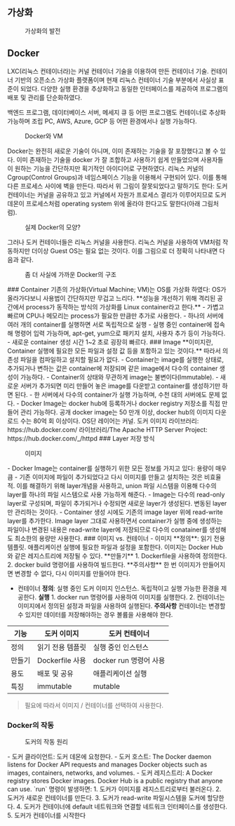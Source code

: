 ## 가상화

<figure style="width: 85%" class="align-center">
  <img src="https://onedrive.live.com/embed?resid=C4F97B3B64AE3E7A%217103&authkey=%21AHT9k1OLhSP0_4U&width=1600&height=1360" alt="">
  <figcaption>가상화의 발전</figcaption>
</figure>

## Docker
LXC(리눅스 컨테이너라)는 커널 컨테이너 기술을 이용하여 만든 컨테이너 기술. 컨테이너 기반의 오픈소스 가상화 플랫폼이며 현재 리눅스 컨테이너 기술 부분에서 사실상 표준이 되었다. 다양한 실행 환경을 추상화하고 동일한 인터페이스를 제공하여 프로그램의 배포 및 관리를 단순화하였다.

백엔드 프로그램, 데이터베이스 서버, 메세지 큐 등 어떤 프로그램도 컨테이너로 추상화 가능하며 조립 PC, AWS, Azure, GCP 등 어떤 환경에서나 실행 가능하다.
<figure style="width: 85%" class="align-center">
  <img src="https://onedrive.live.com/embed?resid=C4F97B3B64AE3E7A%217101&authkey=%21AOoJwnPB9h8kRxs&width=655&height=365" alt="">
  <figcaption>Docker와 VM</figcaption>
</figure>
Docker는 완전히 새로운 기술이 아니며, 이미 존재하는 기술을 잘 포장했다고 볼 수 있다. 이미 존재하는 기술을 docker 가 잘 조합하고 사용하기 쉽게 만들었으며 사용자들이 원하는 기능을 간단하지만 획기적인 아이디어로 구현하였다.
리눅스 커널의 Cgroup(Control Groups)과 네임스페이스 기능을 이용해서 구현되어 있다. 이를 통해 다른 프로세스 사이에 벽을 만든다. 따라서 위 그림이 잘못되었다고 말하기도 한다: 도커 컨테이너는 커널을 공유하고 있고 커널에서 자원가 프로세스 결리가 이루어지므로 도커 데몬이 프로세스처럼 operating system 위에 올라야 한다고도 말한다(아래 그림처럼).
<figure style="width: 85%" class="align-center">
  <img src="https://onedrive.live.com/embed?resid=C4F97B3B64AE3E7A%217722&authkey=%21AM3arW1yLRTaim4&width=1155&height=511" alt="">
  <figcaption>실제 Docker의 모양?</figcaption>
</figure>
그러나 도커 컨테이너들은 리눅스 커널을 사용한다. 리눅스 커널을 사용하여 VM처럼 작동하지만 더이상 Guest OS는 필요 없는 것이다. 이를 그림으로 더 정확히 나타내면 다음과 같다.
<figure style="width: 85%" class="align-center">
  <img src="https://onedrive.live.com/embed?resid=C4F97B3B64AE3E7A%217723&authkey=%21AHgeeX4DYWLMrwo&width=556&height=430" alt="">
  <figcaption>좀 더 사실에 가까운 Docker의 구조</figcaption>
</figure>
### Container
기존의 가상화(Virtual Machine; VM)는 OS를 가상화 하였다: OS가 올라가다보니 사용법이 간단하지만 무겁고 느리다. **성능을 개선하기 위해 격리된 공간에서 process가 동작하는 방식의 가상화를 Linux container라고 한다.**
- 가볍고 빠르며 CPU나 메모리는 process가 필요한 만큼만 추가로 사용한다.
- 하나의 서버에 여러 개의 container를 실행하면 서로 독립적으로 실행
- 실행 중인 container에 접속해 명령어 입력 가능하며, apt-get, yum으로 패키지 설치, 사용자 추가 등이 가능하다.
- 새로운 container 생성 시간 1~2 초로 굉장히 빠르다.
### Image
**이미지란, Container 실행에 필요한 모든 파일과 설정 값 등을 포함하고 있는 것이다.** 따라서 의존성 파일을 컴파일하고 설치할 필요가 없다.
- Container는 image를 실행한 상태로, 추가되거나 변하는 값은 container에 저장되며 같은 image에서 다수의 container 생성이 가능하다.
- Container의 상태와 무관하게 image는 불변이다(Immutable).
- 새로운 서버가 추가되면 미리 만들어 놓은 image를 다운받고 container를 생성하기만 하면 된다.
- 한 서버에서 다수의 container가 실행 가능하며, 수천 대의 서버에도 문제 없다.
- Docker Image는 docker hub에 등록하거나 docker registry 저장소를 직접 만들어 관리 가능하다.
	공개 docker image는 50 만개 이상, docker hub의 이미지 다운로드 수는 80억 회 이상이다.
OS단 레이어는 커널.
도커 이미지 라이브러리: https://hub.docker.com/
라이브러리/The Apache HTTP Server Project: https://hub.docker.com/_/httpd
### Layer 저장 방식
<figure style="width: 85%" class="align-center">
  <img src="https://onedrive.live.com/embed?resid=C4F97B3B64AE3E7A%217100&authkey=%21APv_maisT7culBw&width=894&height=378" alt="">
  <figcaption>이미지</figcaption>
</figure>
- Docker Image는 container를 실행하기 위한 모든 정보를 가지고 있다: 용량이 매우 큼
- 기존 이미지에 파일이 추가되었다고 다시 이미지를 만들고 설치하는 것은 비효율적.
	이를 해결하기 위해 layer개념을 사용하고, union 파일 시스템을 이용해 다수의 layer를 하나의 파일 시스템으로 사용 가능하게 해준다.
- Image는 다수의 read-only layer로 구성되며, 파일이 추가되거나 수정되면 새로운 layer가 생성된다.	변동된 layer만 관리하는 것이다.
- Container 생성 시에도 기존의 image layer 위에 read-write layer를 추가한다.
	Image layer 그대로 사용하면서 container가 실행 중에 생성하는 파일이나 변경된 내용은 read-write layer에 저장되므로 다수의 conatainer를 생성해도 최소한의 용량만 사용한다.
### 이미지 vs. 컨테이너
- 이미지
	**정의**: 읽기 전용 템플릿. 애플리케이션 실행에 필요한 파일과 설정을 포함한다. 이미지는 Docker Hub와 같은 레지스트리에 저장될 수 있다.
	**만들기**
		1. Dockerfile을 사용하여 정의한다.
		2. docker build 명령어를 사용하여 빌드한다.
	**주의사항**
		한 번 이미지가 만들어지면 변경할 수 없다, 다시 이미지를 만들어야 한다.

- 컨테이너
	**정의**: 실행 중인 도커 이미지 인스턴스. 독립적이고 실행 가능한 환경을 제공한다.
	**실행**
		1. docker run 명령어를 사용하여 이미지를 실행한다.
		2. 컨테이너는 이미지에서 정의된 설정과 파일을 사용하여 실행된다.
	**주의사항**
		컨테이너는 변경할 수 있지만 데이터를 저장해야하는 경우 볼륨을 사용해야 한다.

| 기능  | 도커 이미지        | 도커 컨테이너           |
| --- | ------------- | ----------------- |
| 정의  | 읽기 전용 템플릿     | 실행 중인 인스턴스        |
| 만들기 | Dockerfile 사용 | docker run 명령어 사용 |
| 용도  | 배포 및 공유       | 애플리케이션 실행         |
| 특징  | immutable     | mutable           |
> 필요에 따라서 이미지 / 컨테이너를 선택하여 사용한다.
### Docker의 작동
<figure style="width: 85%" class="align-center">
  <img src="https://onedrive.live.com/embed?resid=C4F97B3B64AE3E7A%217102&authkey=%21AJGwf8JfUtfx8mg&width=800&height=800" alt="">
  <figcaption>도커의 작동 원리</figcaption>
</figure>
- 도커 클라이언트: 도커 데몬에 요청한다.
- 도커 호스트: The Docker daemon listens for Docker API requests and manages Docker objects such as images, containers, networks, and volumes. 
- 도커 레지스트리: A Docker registry stores Docker images. Docker Hub is a public registry that anyone can use.
`run` 명령이 발생하면:
	1. 도커가 이미지를 레지스트리로부터 불러온다.
	2. 도커가 새로운 컨테이너를 만든다.
	3. 도커가 read-write 파일시스템을 도커에 할당한다.
	4. 도커가 컨테이너에 default 네트워크와 연결할 네트워크 인터페이스를 생성한다.
	5. 도커가 컨테이너를 시작한다